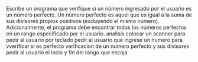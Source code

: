 Escribe un programa que verifique si un número ingresado por el usuario es un número perfecto. Un número perfecto es aquel que es igual a la suma de sus divisores propios positivos (excluyendo el mismo número). Adicionalmente, el programa debe encontrar todos los números perfectos en un rango especificado por el usuario.
analisis
colocar un scanner para pedir al usuario por teclado
pedir al usuario que ingrese un numero para vverificar si es perfecto
verificacion de un numero perfecto y sus divisores
pedir al usuario el incio y fin del rango que escoja